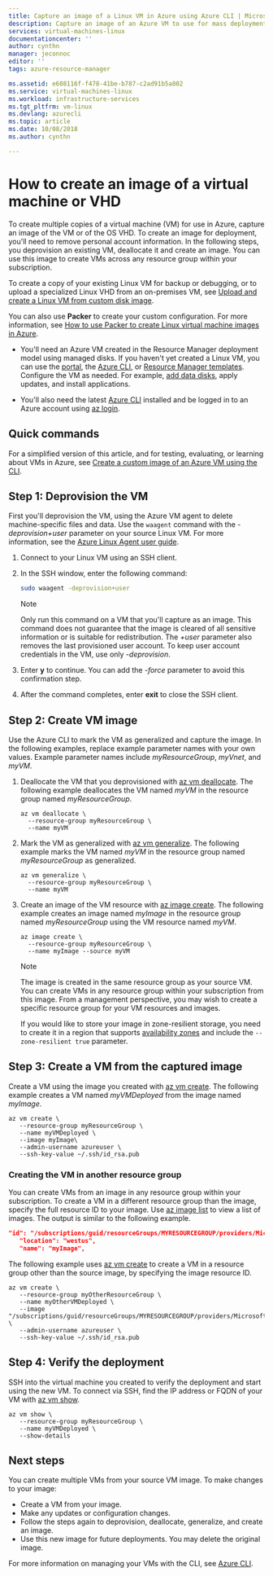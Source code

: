 ```yaml
---
title: Capture an image of a Linux VM in Azure using Azure CLI | Microsoft Docs
description: Capture an image of an Azure VM to use for mass deployments using the Azure CLI.
services: virtual-machines-linux
documentationcenter: ''
author: cynthn
manager: jeconnoc
editor: ''
tags: azure-resource-manager

ms.assetid: e608116f-f478-41be-b787-c2ad91b5a802
ms.service: virtual-machines-linux
ms.workload: infrastructure-services
ms.tgt_pltfrm: vm-linux
ms.devlang: azurecli
ms.topic: article
ms.date: 10/08/2018
ms.author: cynthn

---
```

# How to create an image of a virtual machine or VHD

<!-- generalize, image - extended version of the tutorial-->

To create multiple copies of a virtual machine (VM) for use in Azure, capture an image of the VM or of the OS VHD. To create an image for deployment, you'll need to remove personal account information. In the following steps, you deprovision an existing VM, deallocate it and create an image. You can use this image to create VMs across any resource group within your subscription.

To create a copy of your existing Linux VM for backup or debugging, or to upload a specialized Linux VHD from an on-premises VM, see [Upload and create a Linux VM from custom disk image](upload-vhd.md).  

You can also use **Packer** to create your custom configuration. For more information, see [How to use Packer to create Linux virtual machine images in Azure](build-image-with-packer.md).

* You'll need an Azure VM created in the Resource Manager deployment model using managed disks. If you haven't yet created a Linux VM, you can use the [portal](quick-create-portal.md), the [Azure CLI](quick-create-cli.md), or [Resource Manager templates](create-ssh-secured-vm-from-template.md). Configure the VM as needed. For example, [add data disks](add-disk.md), apply updates, and install applications. 

* You'll also need the latest [Azure CLI](/cli/azure/install-az-cli2) installed and be logged in to an Azure account using [az login](/cli/azure/reference-index#az-login).

## Quick commands

For a simplified version of this article, and for testing, evaluating, or learning about VMs in Azure, see [Create a custom image of an Azure VM using the CLI](tutorial-custom-images.md).


## Step 1: Deprovision the VM
First you'll deprovision the VM, using the Azure VM agent to delete machine-specific files and data. Use the `waagent` command with the *-deprovision+user* parameter on your source Linux VM. For more information, see the [Azure Linux Agent user guide](../extensions/agent-linux.md).

1. Connect to your Linux VM using an SSH client.
2. In the SSH window, enter the following command:
   
    ```bash
    sudo waagent -deprovision+user
    ```
   > [!NOTE]
   > Only run this command on a VM that you'll capture as an image. This command does not guarantee that the image is cleared of all sensitive information or is suitable for redistribution. The *+user* parameter also removes the last provisioned user account. To keep user account credentials in the VM, use only *-deprovision*.
 
3. Enter **y** to continue. You can add the *-force* parameter to avoid this confirmation step.
4. After the command completes, enter **exit** to close the SSH client.

## Step 2: Create VM image
Use the Azure CLI to mark the VM as generalized and capture the image. In the following examples, replace example parameter names with your own values. Example parameter names include *myResourceGroup*, *myVnet*, and *myVM*.

1. Deallocate the VM that you deprovisioned with [az vm deallocate](/cli/azure/vm#deallocate). The following example deallocates the VM named *myVM* in the resource group named *myResourceGroup*.
   
    ```azurecli
    az vm deallocate \
	  --resource-group myResourceGroup \
	  --name myVM
    ```

2. Mark the VM as generalized with [az vm generalize](/cli/azure/vm#generalize). The following example marks the VM named *myVM* in the resource group named *myResourceGroup* as generalized.
   
    ```azurecli
    az vm generalize \
	  --resource-group myResourceGroup \
	  --name myVM
    ```

3. Create an image of the VM resource with [az image create](/cli/azure/image#az-image-create). The following example creates an image named *myImage* in the resource group named *myResourceGroup* using the VM resource named *myVM*.
   
    ```azurecli
    az image create \
	  --resource-group myResourceGroup \
	  --name myImage --source myVM
    ```
   
   > [!NOTE]
   > The image is created in the same resource group as your source VM. You can create VMs in any resource group within your subscription from this image. From a management perspective, you may wish to create a specific resource group for your VM resources and images.
   >
   > If you would like to store your image in zone-resilient storage, you need to create it in a region that supports [availability zones](../../availability-zones/az-overview.md) and include the `--zone-resilient true` parameter.

## Step 3: Create a VM from the captured image
Create a VM using the image you created with [az vm create](/cli/azure/vm#az_vm_create). The following example creates a VM named *myVMDeployed* from the image named *myImage*.

```azurecli
az vm create \
   --resource-group myResourceGroup \
   --name myVMDeployed \
   --image myImage\
   --admin-username azureuser \
   --ssh-key-value ~/.ssh/id_rsa.pub
```

### Creating the VM in another resource group 

You can create VMs from an image in any resource group within your subscription. To create a VM in a different resource group than the image, specify the full resource ID to your image. Use [az image list](/cli/azure/image#az-image-list) to view a list of images. The output is similar to the following example.

```json
"id": "/subscriptions/guid/resourceGroups/MYRESOURCEGROUP/providers/Microsoft.Compute/images/myImage",
   "location": "westus",
   "name": "myImage",
```

The following example uses [az vm create](/cli/azure/vm#az-vm-create) to create a VM in a resource group other than the source image, by specifying the image resource ID.

```azurecli
az vm create \
   --resource-group myOtherResourceGroup \
   --name myOtherVMDeployed \
   --image "/subscriptions/guid/resourceGroups/MYRESOURCEGROUP/providers/Microsoft.Compute/images/myImage" \
   --admin-username azureuser \
   --ssh-key-value ~/.ssh/id_rsa.pub
```


## Step 4: Verify the deployment

SSH into the virtual machine you created to verify the deployment and start using the new VM. To connect via SSH, find the IP address or FQDN of your VM with [az vm show](/cli/azure/vm#az-vm-show).

```azurecli
az vm show \
   --resource-group myResourceGroup \
   --name myVMDeployed \
   --show-details
```

## Next steps
You can create multiple VMs from your source VM image. To make changes to your image: 

- Create a VM from your image.
- Make any updates or configuration changes.
- Follow the steps again to deprovision, deallocate, generalize, and create an image.
- Use this new image for future deployments. You may delete the original image.

For more information on managing your VMs with the CLI, see [Azure CLI](/cli/azure).
